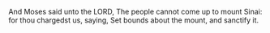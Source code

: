 And Moses said unto the LORD, The people cannot come up to mount Sinai: for thou chargedst us, saying, Set bounds about the mount, and sanctify it.
